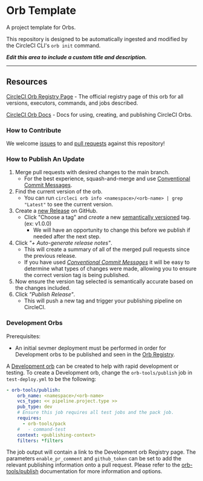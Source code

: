 # Orb Template

<!---
[![CircleCI Build Status](https://circleci.com/gh/<organization>/<project-name>.svg?style=shield "CircleCI Build Status")](https://circleci.com/gh/<organization>/<project-name>) [![CircleCI Orb Version](https://badges.circleci.com/orbs/<namespace>/<orb-name>.svg)](https://circleci.com/developer/orbs/orb/<namespace>/<orb-name>) [![GitHub License](https://img.shields.io/badge/license-MIT-lightgrey.svg)](https://raw.githubusercontent.com/<organization>/<project-name>/master/LICENSE) [![CircleCI Community](https://img.shields.io/badge/community-CircleCI%20Discuss-343434.svg)](https://discuss.circleci.com/c/ecosystem/orbs)

--->

A project template for Orbs.

This repository is designed to be automatically ingested and modified by the CircleCI CLI's `orb init` command.

_**Edit this area to include a custom title and description.**_

---

## Resources

[CircleCI Orb Registry Page](https://circleci.com/developer/orbs/orb/<namespace>/<orb-name>) - The official registry page of this orb for all versions, executors, commands, and jobs described.

[CircleCI Orb Docs](https://circleci.com/docs/orb-intro/#section=configuration) - Docs for using, creating, and publishing CircleCI Orbs.

### How to Contribute

We welcome [issues](https://github.com/<organization>/<project-name>/issues) to and [pull requests](https://github.com/<organization>/<project-name>/pulls) against this repository!

### How to Publish An Update
1. Merge pull requests with desired changes to the main branch.
    - For the best experience, squash-and-merge and use [Conventional Commit Messages](https://conventionalcommits.org/).
2. Find the current version of the orb.
    - You can run `circleci orb info <namespace>/<orb-name> | grep "Latest"` to see the current version.
3. Create a [new Release](https://github.com/<organization>/<project-name>/releases/new) on GitHub.
    - Click "Choose a tag" and _create_ a new [semantically versioned](http://semver.org/) tag. (ex: v1.0.0)
      - We will have an opportunity to change this before we publish if needed after the next step.
4.  Click _"+ Auto-generate release notes"_.
    - This will create a summary of all of the merged pull requests since the previous release.
    - If you have used _[Conventional Commit Messages](https://conventionalcommits.org/)_ it will be easy to determine what types of changes were made, allowing you to ensure the correct version tag is being published.
5. Now ensure the version tag selected is semantically accurate based on the changes included.
6. Click _"Publish Release"_.
    - This will push a new tag and trigger your publishing pipeline on CircleCI.

### Development Orbs

Prerequisites:

- An initial sevmer deployment must be performed in order for Development orbs to be published and seen in the [Orb Registry](https://circleci.com/developer/orbs).

A [Development orb](https://circleci.com/docs/orb-concepts/#development-orbs) can be created to help with rapid development or testing. To create a Development orb, change the `orb-tools/publish` job in `test-deploy.yml` to be the following:

```yaml
- orb-tools/publish:
    orb_name: <namespace>/<orb-name>
    vcs_type: << pipeline.project.type >>
    pub_type: dev
    # Ensure this job requires all test jobs and the pack job.
    requires:
      - orb-tools/pack
    #   - command-test
    context: <publishing-context>
    filters: *filters
```

The job output will contain a link to the Development orb Registry page. The parameters `enable_pr_comment` and `github_token` can be set to add the relevant publishing information onto a pull request. Please refer to the [orb-tools/publish](https://circleci.com/developer/orbs/orb/circleci/orb-tools#jobs-publish) documentation for more information and options.
